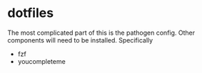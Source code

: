 # dotfiles

The most complicated part of this is the pathogen config. Other
components will need to be installed. Specifically

* fzf
* youcompleteme

